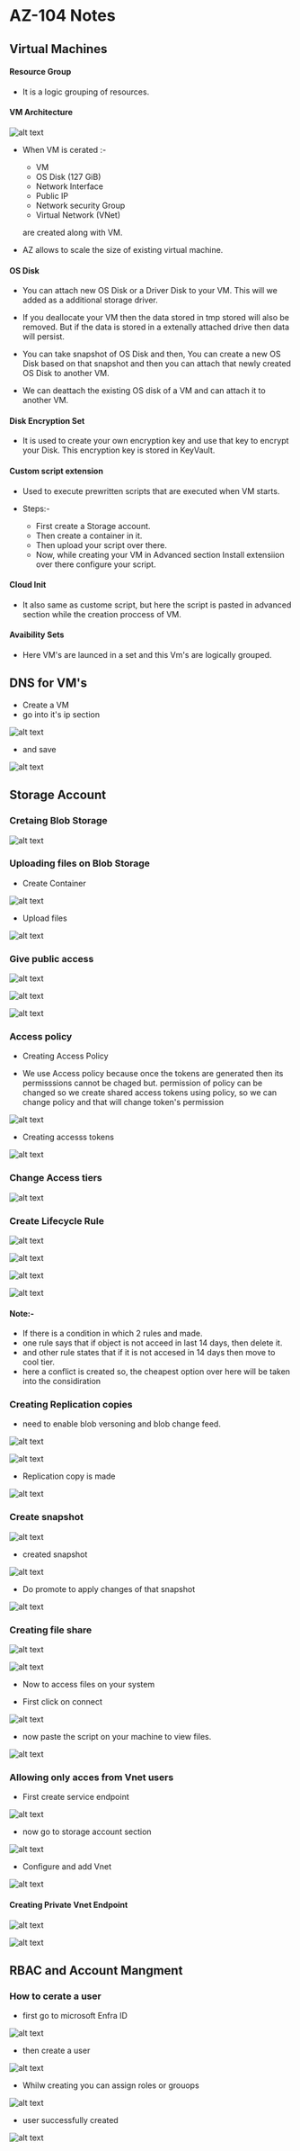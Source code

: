 # AZ-104 Notes

## Virtual Machines

#### Resource Group
-   It is a logic grouping of resources.

#### VM Architecture

![alt text](image-50.png)

-   When VM is cerated :-
    -   VM
    -   OS Disk (127 GiB)
    -   Network Interface
    -   Public IP
    -   Network security Group
    -   Virtual Network (VNet)

    are created along with VM.

-   AZ allows to scale the size of existing virtual machine.

#### OS Disk
-   You can attach new OS Disk or a Driver Disk to your VM. This will we added as a additional storage driver.

-   If you deallocate your VM then the data stored in tmp stored will also be removed. But if the data is stored in a extenally attached drive then data will persist.

-   You can take snapshot of OS Disk and then, You can create a new OS Disk based on that snapshot and then you can attach that newly created OS Disk to another VM.

-   We can deattach the existing OS disk of a VM and can attach it to another VM.

#### Disk Encryption Set
-   It is used to create your own encryption key and use that key to encrypt your Disk.
This encryption key is stored in KeyVault.

#### Custom script extension
-   Used to execute prewritten scripts that are executed when VM starts.

-   Steps:-
    -   First create a Storage account.
    -   Then create a container in it.
    -   Then upload your script over there.
    -   Now, while creating your VM in Advanced section Install extensiion over there configure your script.

#### Cloud Init
-   It also same as custome script, but here the script is pasted in advanced section while the creation proccess of VM.


#### Avaibility Sets
-   Here VM's are launced in a set and this Vm's are logically grouped.

## DNS for VM's

-   Create a VM
-   go into it's ip section

![alt text](image-16.png)

-   and save

![alt text](image-17.png)

## Storage Account

### Cretaing Blob Storage

![alt text](image-18.png)

### Uploading files on Blob Storage

-   Create Container

![alt text](image-19.png)

-   Upload files

![alt text](image-20.png)

### Give public access

![alt text](image-21.png)

![alt text](image-22.png)

![alt text](image-23.png)

### Access policy

-   Creating Access Policy

-   We use Access policy because once the tokens are generated then its permisssions cannot be chaged but. permission of policy can be changed so we create shared access tokens using policy, so we can change policy and that will change token's permission

![alt text](image-24.png)

-   Creating accesss tokens

![alt text](image-25.png)

### Change Access tiers

![alt text](image-26.png)

### Create Lifecycle Rule


![alt text](image-28.png)

![alt text](image-27.png)

![alt text](image-29.png)

![alt text](image-30.png)

#### Note:-

-   If there is a condition in which 2 rules and made. 
-   one rule says that if object is not acceed in last 14 days, then delete it.
-   and other rule states that if it is not accesed in 14 days then move to cool tier.
-   here a conflict is created so, the cheapest option over here will be taken into the considiration


### Creating Replication copies

-   need to enable blob versoning and blob change feed.

![alt text](image-31.png)

![alt text](image-32.png)

-   Replication copy is made

![alt text](image-33.png)


### Create snapshot

![alt text](image-34.png)

-   created snapshot

![alt text](image-35.png)

-   Do promote to apply changes of that snapshot

![alt text](image-36.png)

### Creating file share

![alt text](image-37.png)

![alt text](image-38.png)

-   Now to access files on your system

-   First click on connect 

![alt text](image-39.png)

-   now paste the script on your machine to view files.

![alt text](image-40.png)

### Allowing only acces from Vnet users

-   First create service endpoint

![alt text](image-41.png)

-   now go to storage account section

![alt text](image-42.png)

-   Configure and add Vnet

![alt text](image-43.png)

#### Creating Private Vnet Endpoint

![alt text](image-44.png)

![alt text](image-45.png)



## RBAC and Account Mangment

### How to cerate a user

-   first go to microsoft Enfra ID

![alt text](image-46.png)

-   then create a user

![alt text](image-47.png)

-   Whilw creating you can assign roles or grouops

![alt text](image-48.png)

-   user successfully created 

![alt text](image-49.png)
